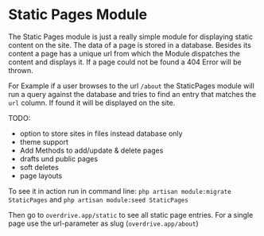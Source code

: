 # Static Pages Module

The Static Pages module is just a really simple module for displaying static content on the site. The data of a page is stored in a database. Besides its content a page has a unique url from which the Module dispatches the content and displays it. If a page  could not be found a 404 Error will be thrown.

For Example if a user browses to the url `/about` the StaticPages module will run a query against the database and tries to find an entry that matches the `url` column. If found it will be displayed on the site.

TODO:
- option to store sites in files instead database only
- theme support
- Add Methods to add/update & delete pages
- drafts und public pages
- soft deletes
- page layouts

To see it in action run in command line:
`php artisan module:migrate StaticPages`
and
`php artisan module:seed StaticPages`

Then go to `overdrive.app/static` to see all static page entries. For a single page use the url-parameter as slug (`overdrive.app/about`)
